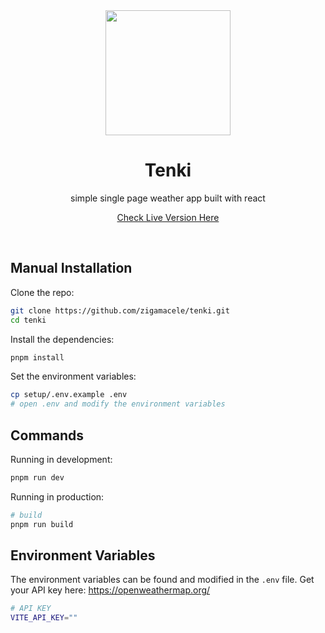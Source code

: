 <div align="center">

<img src="https://i.imgur.com/lhN4Vt5.png" width="200">

# Tenki

simple single page weather app built with react

[Check Live Version Here](https://tenkiapp.vercel.app/)

</div>

<br />

## Manual Installation

Clone the repo:

```bash
git clone https://github.com/zigamacele/tenki.git
cd tenki
```

Install the dependencies:

```bash
pnpm install
```

Set the environment variables:

```bash
cp setup/.env.example .env
# open .env and modify the environment variables
```

## Commands

Running in development:

```bash
pnpm run dev
```

Running in production:

```bash
# build
pnpm run build
```

## Environment Variables

The environment variables can be found and modified in the `.env` file.
Get your API key here: https://openweathermap.org/

```bash
# API KEY
VITE_API_KEY=""
```
